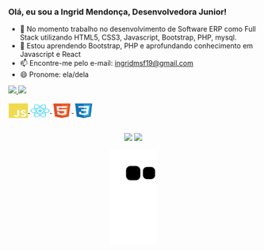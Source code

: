 ### Olá, eu sou a Ingrid Mendonça, Desenvolvedora Junior!


- 🔭 No momento trabalho no desenvolvimento de Software ERP como Full Stack utilizando HTML5, CSS3, Javascript, Bootstrap, PHP, mysql.
- 🌱 Estou aprendendo Bootstrap, PHP e aprofundando conhecimento em Javascript e React
- 📫 Encontre-me pelo e-mail: ingridmsf19@gmail.com
- 😄 Pronome: ela/dela

<div style="display: inline_block">
  <a href="https://github.com/ingridmsf19">
  <img height="180em" src="https://github-readme-stats.vercel.app/api?username=ingridmsf19&show_icons=true&theme=dark&include_all_commits=true&count_private=true"/>
  <img height="180em" src="https://github-readme-stats.vercel.app/api/top-langs/?username=ingridmsf19&layout=compact&langs_count=7&theme=dark"/>
</div>
  
  <div style="display: inline_block"><br>
  <img align="center" alt="Ingrid-Js" height="30" width="40" src="https://raw.githubusercontent.com/devicons/devicon/master/icons/javascript/javascript-plain.svg">
  <img align="center" alt="Ingrid-React" height="30" width="40" src="https://raw.githubusercontent.com/devicons/devicon/master/icons/react/react-original.svg">
  <img align="center" alt="Ingrid-HTML" height="30" width="40" src="https://raw.githubusercontent.com/devicons/devicon/master/icons/html5/html5-original.svg">
  <img align="center" alt="Ingrid-CSS" height="30" width="40" src="https://raw.githubusercontent.com/devicons/devicon/master/icons/css3/css3-original.svg">
  
  ##
  
  <div align="center"> 
  <a href="https://www.instagram.com/ingridmsf13/" target="_blank"><img src="https://img.shields.io/badge/-Instagram-%23E4405F?style=for-the-badge&logo=instagram&logoColor=white" target="_blank"></a>
  <a href="https://www.linkedin.com/in/ingrid-mendon%C3%A7a-da-serra-freire-02a412aa/" target="_blank"><img src="https://img.shields.io/badge/-LinkedIn-%230077B5?style=for-the-badge&logo=linkedin&logoColor=white" target="_blank"></a> 
 
  ![Snake animation](https://github.com/ingridmsf19/ingridmsf19/blob/output/github-contribution-grid-snake.svg)
 
</div>
